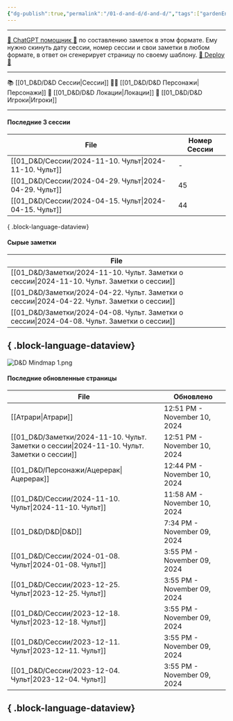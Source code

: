 ```yaml
---
{"dg-publish":true,"permalink":"/01-d-and-d/d-and-d/","tags":["gardenEntry"],"created":"2024-11-09T09:06:49.579+03:00","updated":"2024-11-09T19:34:24.390+03:00"}
---
```



---
[ 🤖 ChatGPT помощник 🤖](https://chat.openai.com/g/g-MHo60ZEsx-note-assistant) по составлению заметок в этом формате. Ему нужно скинуть дату сессии, номер сессии и свои заметки в любом формате, в ответ он сгенерирует страницу по своему шаблону. 
[🚀 Deploy 🚀](https://vercel.com/elks-projects/elk21-dnd-notes-h8pc)

---

 📚 [[01_D&D/D&D Сессии\|Сессии]] 
 🧙‍♂️ [[01_D&D/D&D Персонажи\|Персонажи]] 
 🏰 [[01_D&D/D&D Локации\|Локации]]
 👥 [[01_D&D/D&D Игроки\|Игроки]]

---
#### Последние 3 сессии

| File                                                      | Номер Сессии |
| --------------------------------------------------------- | ------------ |
| [[01_D&D/Сессии/2024-11-10. Чульт\|2024-11-10. Чульт]] | \-           |
| [[01_D&D/Сессии/2024-04-29. Чульт\|2024-04-29. Чульт]] | 45           |
| [[01_D&D/Сессии/2024-04-15. Чульт\|2024-04-15. Чульт]] | 44           |

{ .block-language-dataview}

#### Сырые заметки

| File                                                                                           |
| ---------------------------------------------------------------------------------------------- |
| [[01_D&D/Заметки/2024-11-10. Чульт. Заметки о сессии\|2024-11-10. Чульт. Заметки о сессии]] |
| [[01_D&D/Заметки/2024-04-22. Чульт. Заметки о сессии\|2024-04-22. Чульт. Заметки о сессии]] |
| [[01_D&D/Заметки/2024-04-08. Чульт. Заметки о сессии\|2024-04-08. Чульт. Заметки о сессии]] |

{ .block-language-dataview}
---
![D&D Mindmap 1.png](/img/user/01_D&D/img/D&D%20Mindmap%201.png)

#### Последние обновленные страницы

| File                                                                                           | Обновлено                    |
| ---------------------------------------------------------------------------------------------- | ---------------------------- |
| [[Атрари\|Атрари]]                                                                          | 12:51 PM - November 10, 2024 |
| [[01_D&D/Заметки/2024-11-10. Чульт. Заметки о сессии\|2024-11-10. Чульт. Заметки о сессии]] | 12:51 PM - November 10, 2024 |
| [[01_D&D/Персонажи/Ацерерак\|Ацерерак]]                                                     | 12:44 PM - November 10, 2024 |
| [[01_D&D/Сессии/2024-11-10. Чульт\|2024-11-10. Чульт]]                                      | 11:58 AM - November 10, 2024 |
| [[01_D&D/D&D\|D&D]]                                                                         | 7:34 PM - November 09, 2024  |
| [[01_D&D/Сессии/2024-01-08. Чульт\|2024-01-08. Чульт]]                                      | 3:55 PM - November 09, 2024  |
| [[01_D&D/Сессии/2023-12-25. Чульт\|2023-12-25. Чульт]]                                      | 3:55 PM - November 09, 2024  |
| [[01_D&D/Сессии/2023-12-18. Чульт\|2023-12-18. Чульт]]                                      | 3:55 PM - November 09, 2024  |
| [[01_D&D/Сессии/2023-12-11. Чульт\|2023-12-11. Чульт]]                                      | 3:55 PM - November 09, 2024  |
| [[01_D&D/Сессии/2023-12-04. Чульт\|2023-12-04. Чульт]]                                      | 3:55 PM - November 09, 2024  |

{ .block-language-dataview}
---
